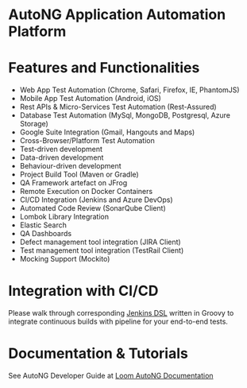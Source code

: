 # AutoNG Application Automation Platform


# Features and Functionalities

<ul> 

  <li>Web App Test Automation (Chrome, Safari, Firefox, IE, PhantomJS) </li> 

  <li>Mobile App Test Automation (Android, iOS) </li> 

  <li>Rest APIs & Micro-Services Test Automation (Rest-Assured) </li> 

  <li>Database Test Automation (MySql, MongoDB, Postgresql, Azure Storage) </li> 

  <li>Google Suite Integration (Gmail, Hangouts and Maps)</li>

  <li>Cross-Browser/Platform Test Automation </li>

  <li>Test-driven development </li>

  <li>Data-driven development </li> 

  <li>Behaviour-driven development </li> 

  <li>Project Build Tool (Maven or Gradle) </li> 

  <li>QA Framework artefact on JFrog </li>

  <li>Remote Execution on Docker Containers </li> 

  <li>CI/CD Integration (Jenkins and Azure DevOps) </li> 

  <li>Automated Code Review (SonarQube Client) </li> 

  <li>Lombok Library Integration </li>

  <li>Elastic Search </li> 

  <li>QA Dashboards </li> 

  <li>Defect management tool integration (JIRA Client) </li> 

  <li>Test management tool integration (TestRail Client) </li> 

  <li>Mocking Support (Mockito) </li>

</ul>



# Integration with CI/CD

Please walk through corresponding <a href="https://github.com/ShwetankVashishtha/DSLs/blob/main/jenkins_autong.dsl">Jenkins DSL</a> written in Groovy to integrate continuous builds with pipeline for your end-to-end tests.



# Documentation & Tutorials

See AutoNG Developer Guide at <a href="https://loom.com/share/folder/d40821f2ef7f418999650dfc1a53e0a9">Loom AutoNG Documentation</a> 
